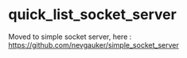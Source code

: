 # quick_list_socket_server


Moved to simple socket server, here : https://github.com/nevgauker/simple_socket_server
